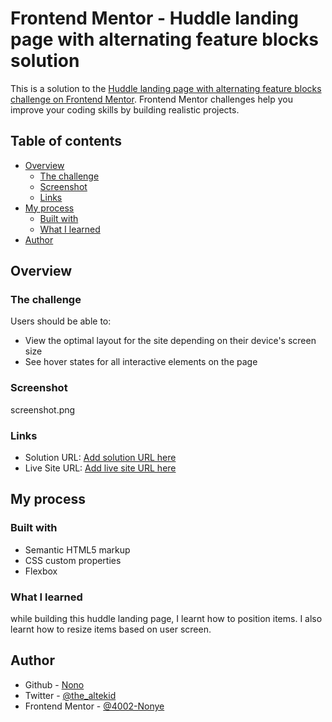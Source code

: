 # Frontend Mentor - Huddle landing page with alternating feature blocks solution

This is a solution to the [Huddle landing page with alternating feature blocks challenge on Frontend Mentor](https://www.frontendmentor.io/challenges/huddle-landing-page-with-alternating-feature-blocks-5ca5f5981e82137ec91a5100). Frontend Mentor challenges help you improve your coding skills by building realistic projects. 

## Table of contents

- [Overview](#overview)
  - [The challenge](#the-challenge)
  - [Screenshot](#screenshot)
  - [Links](#links)
- [My process](#my-process)
  - [Built with](#built-with)
  - [What I learned](#what-i-learned)
- [Author](#author)

## Overview

### The challenge

Users should be able to:

- View the optimal layout for the site depending on their device's screen size
- See hover states for all interactive elements on the page

### Screenshot

screenshot.png


### Links

- Solution URL: [Add solution URL here]([https://your-solution-url.com](https://www.frontendmentor.io/solutions/responsive-landing-page-with-css-flexbox-94adpsNmy2))
- Live Site URL: [Add live site URL here]( https://4002-nonye.github.io/Huddle-landing-page/)

## My process

### Built with

- Semantic HTML5 markup
- CSS custom properties
- Flexbox


### What I learned

while building this huddle landing page, I learnt how to position items.
I also learnt how to resize items based on user screen.


## Author

- Github - [Nono](https://github.com/4002-Nonye)
- Twitter - [@the_altekid](https://twitter.com/the_altekid)
- Frontend Mentor - [@4002-Nonye](https://www.frontendmentor.io/profile/4002-Nonye)

